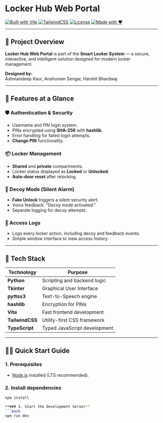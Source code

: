 # Locker Hub Web Portal

[![Built with Vite](https://img.shields.io/badge/Built%20with-Vite-646CFF?style=for-the-badge&logo=vite&logoColor=white)](https://vitejs.dev/)
[![TailwindCSS](https://img.shields.io/badge/Styled%20with-TailwindCSS-38B2AC?style=for-the-badge&logo=tailwind-css&logoColor=white)](https://tailwindcss.com/)
[![License](https://img.shields.io/badge/License-MIT-4E9A06?style=for-the-badge)](#license)
[![Made with ❤️](https://img.shields.io/badge/Made%20with-%E2%9D%A4%EF%B8%8F-EA4C89?style=for-the-badge)](#)

---

## 🧠 Project Overview

**Locker Hub Web Portal** is part of the **Smart Locker System** — a secure, interactive, and intelligent solution designed for modern locker management.

**Designed by:**  
Ashmandeep Kaur, Anshuman Sengar, Harshit Bhardwaj

---

## 🚀 Features at a Glance

### 🛡️ Authentication & Security
- Username and PIN login system.
- PINs encrypted using **SHA-256** with **hashlib**.
- Error handling for failed login attempts.
- **Change PIN** functionality.

### 📦 Locker Management
- **Shared** and **private** compartments.
- Locker status displayed as **Locked** or **Unlocked**.
- **Auto-door reset** after relocking.

### 🚨 Decoy Mode (Silent Alarm)
- **Fake Unlock** triggers a silent security alert.
- Voice feedback: "Decoy mode activated."
- Separate logging for decoy attempts.

### 📝 Access Logs
- Logs every locker action, including decoy and feedback events.
- Simple window interface to view access history.

---

## 🔧 Tech Stack

| Technology | Purpose |
|------------|---------|
| **Python** | Scripting and backend logic |
| **Tkinter** | Graphical User Interface |
| **pyttsx3** | Text-to-Speech engine |
| **hashlib** | Encryption for PINs |
| **Vite** | Fast frontend development |
| **TailwindCSS** | Utility-first CSS framework |
| **TypeScript** | Typed JavaScript development |

---

## 🏃‍♂️ Quick Start Guide

### 1. Prerequisites
- [Node.js](https://nodejs.org/) installed (LTS recommended).

### 2. Install dependencies
```bash
npm install

**### 3. Start the Development Server**
```bash
npm run dev




